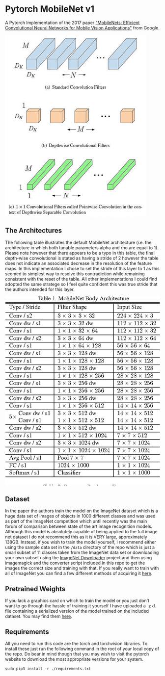 # Pytorch MobileNet v1
A Pytorch Implementation of the 2017 paper ["MobileNets: Efficient Convolutional Neural Networks for Mobile Vision Applications"](https://arxiv.org/pdf/1704.04861.pdf) from Google.

![Depth-Wise Convolution](dwconv.png)

## The Architectures

The following table illustrates the default MobileNet architecture (i.e. the architecture in which both tunable parameters alpha and rho are equal to 1).
Please note however that there appears to be a typo in this table, the final depth-wise convolutional is stated as having a stride of 2 however the table does not indicate an associated decrease in the resolution of the feature maps. 
In this implementation I chose to set the stride of this layer to 1 as this seemed to simplest way to resolve this contradiction while remaining consistent with the reset of the table.
All other implementations I could find adopted the same stratege so I feel quite confident this was true stride that the authors intended for this layer.

![The MobileNet Architecture](./mobilenet.png)

## Dataset

In the paper the authors train the model on the ImageNet dataset which is a huge data set of images of objects in 1000 different classes and was used as part of the ImageNet competition which until recently was the main forum of comparison between state of the art image recognition models.
Although this model is absolutely capable of being applied to the full image net dataset I do not recommend this as it is VERY large, approximately 138GB.
Instead, if you wish to train the model yourself, I recommend either using the sample data set in the `/data` directory of the repo which is just a small subset of 11 classes taken from the ImageNet data set or downloading your own subset using the [ImageNet Downloader](https://github.com/mf1024/ImageNet-Datasets-Downloader) project and then using imagemagick and the converter script included in this repo to get the images the correct size and training with that.
If you really want to train with all of ImageNet you can find a few different methods of acquiring it [here](http://www.cloverio.com/download-imagenet/).

## Pretrained Weights

If you lack a graphics card on which to train the model or you just don't want to go through the hassle of training it yourself I have uploaded a `.pkl` file containing a serialized version of the model trained on the included dataset. You may find them [here](https://drive.google.com/file/d/1w85Y_gx_I-6ckGAbrLpAYIEmuEowA1pn/view?usp=sharing).


## Requirements

All you need to run this code are the torch and torchvision libraries.
To install these just run the following command in the root of your local copy of the repo.
Do bear in mind though that you may wish to visit the pytorch website to download the most appropriate versions for your system.
```
sudo pip3 install -r ./requirements.txt
```
